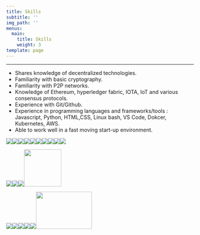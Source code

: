 ```yaml
---
title: Skills
subtitle: ''
img_path: ''
menus:
  main:
    title: Skills
    weight: 3
template: page
---
```

- - -

* Shares knowledge of decentralized technologies.
* Familiarity with basic cryptography.
* Familiarity with P2P networks.
* Knowledge of Ethereum, hyperledger fabric, IOTA, IoT and various consensus protocols.
* Experience with Git/Github.
* Experience in programming languages and frameworks/tools : Javascript, Python, HTML,CSS, Linux bash, VS Code, Dokcer, Kubernetes, AWS.
* Able to work well in a fast moving start-up environment.

<img src="https://img.icons8.com/color/144/000000/javascript.png"><img src="https://img.icons8.com/color/96/000000/npm.png"><img src="https://img.icons8.com/office/80/000000/json.png"><img src="https://img.icons8.com/color/96/000000/python.png"><img src="https://img.icons8.com/color/96/000000/github--v1.png"><img src="https://img.icons8.com/color/96/000000/html-5.png"><img src="https://img.icons8.com/color/96/000000/css.png"><img src="https://img.icons8.com/dusk/64/000000/react.png"><img src="https://img.icons8.com/color/96/000000/nodejs.png"><img src="https://img.icons8.com/nolan/96/000000/mysql.png">

<img src="https://img.icons8.com/color/96/000000/ethereum.png"><img src="https://img.icons8.com/officel/80/000000/blockchain.png"><img src="https://img.icons8.com/ios-filled/96/000000/iota.png"><img src="https://repository-images.githubusercontent.com/66573241/e4a04d80-cd1c-11e9-8af2-786d342820bb" width="" height="100">

<img src="https://img.icons8.com/color/96/000000/linux.png"><img src="https://img.icons8.com/color/96/000000/ubuntu.png"><img src="https://img.icons8.com/color/96/000000/docker.png"><img src="https://img.icons8.com/color/96/000000/amazon-web-services.png"><img src="https://img.icons8.com/nolan/96/000000/console.png"><img src="https://blog.launchdarkly.com/wp-content/uploads/2018/10/visualstudio_code-card.png" width="150" height="100">
